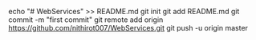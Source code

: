echo "# WebServices" >> README.md
git init
git add README.md
git commit -m "first commit"
git remote add origin https://github.com/nithirot007/WebServices.git
git push -u origin master
